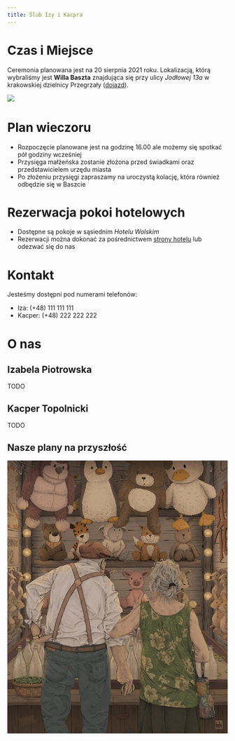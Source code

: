 ```yaml
---
title: Ślub Izy i Kacpra
---
```


# Czas i Miejsce

Ceremonia planowana jest na 20 sierpnia 2021 roku.
Lokalizacją, którą wybraliśmy jest **Willa Baszta**
znajdująca się przy ulicy *Jodłowej 13a* w krakowskiej dzielnicy Przegrzały ([dojazd](https://goo.gl/maps/DuA8ZpWFDXkmFWKz9)). 

![](https://upload.wikimedia.org/wikipedia/commons/thumb/0/0e/Baszta_%28The_Tower%29_Villa_%28view_from_SW%29%2C_13a_Jodlowa_street%2C_Przegorzaly%2C_Krakow%2C_Poland.jpg/800px-Baszta_%28The_Tower%29_Villa_%28view_from_SW%29%2C_13a_Jodlowa_street%2C_Przegorzaly%2C_Krakow%2C_Poland.jpg)

# Plan wieczoru

- Rozpoczęcie planowane jest na godzinę 16.00 ale możemy się spotkać pół godziny wcześniej
- Przysięga małżeńska zostanie złożona przed świadkami oraz przedstawicielem urzędu miasta
- Po złożeniu przysięgi zapraszamy na uroczystą kolację, która również odbędzie się w Baszcie 

# Rezerwacja pokoi hotelowych

- Dostępne są pokoje w sąsiednim *Hotelu Wolskim*
- Rezerwacji można dokonać za pośrednictwem [strony hotelu](https://www.hotelwolski.pl/) lub odezwać się do nas 

# Kontakt

Jesteśmy dostępni pod numerami telefonów:

- Iza: (+48) 111 111 111
- Kacper: (+48) 222 222 222

# O nas

## Izabela Piotrowska

TODO

## Kacper Topolnicki

TODO

<!--![](./K.png)-->

## Nasze plany na przyszłość

[![](./p.jpg)](https://www.reddit.com/user/earthtokeebs)


